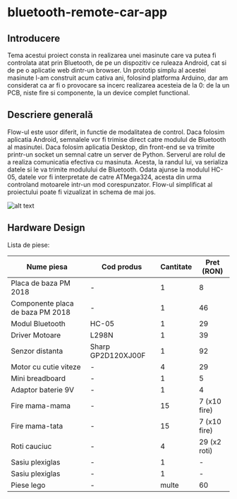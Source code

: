 # bluetooth-remote-car-app

## Introducere

Tema acestui proiect consta in realizarea unei masinute care va putea fi controlata atat prin Bluetooth, de pe un dispozitiv ce ruleaza Android, cat si de pe o aplicatie web dintr-un browser. Un prototip simplu al acestei masinute l-am construit acum cativa ani, folosind platforma Arduino, dar am considerat ca ar fi o provocare sa incerc realizarea acesteia de la 0: de la un PCB, niste fire si componente, la un device complet functional.

## Descriere generală

Flow-ul este usor diferit, in functie de modalitatea de control. Daca folosim aplicatia Android, semnalele vor fi trimise direct catre modulul de Bluetooth al masinutei. Daca folosim aplicatia Desktop, din front-end se va trimite printr-un socket un semnal catre un server de Python. Serverul are rolul de a realiza comunicatia efectiva cu masinuta. Acesta, la randul lui, va serializa datele si le va trimite modulului de Bluetooth.
Odata ajunse la modulul HC-05, datele vor fi interpretate de catre ATMega324, acesta din urma controland motoarele intr-un mod corespunzator. Flow-ul simplificat al proiectului poate fi vizualizat in schema de mai jos.

![alt text](https://github.com/PopAdi/bluetooth-remote-car-app/blob/master/images/img_1.png)

## Hardware Design

Lista de piese:

| Nume piesa                       	| Cod produs         	| Cantitate 	| Pret (RON)   	|
|----------------------------------	|--------------------	|-----------	|--------------	|
| Placa de baza PM 2018            	| -                  	| 1         	| 8            	|
| Componente placa de baza PM 2018 	| -                  	| 1         	| 46           	|
| Modul Bluetooth                  	| HC-05              	| 1         	| 29           	|
| Driver Motoare                   	| L298N              	| 1         	| 39           	|
| Senzor distanta                  	| Sharp GP2D120XJ00F 	| 1         	| 92           	|
| Motor cu cutie viteze            	| -                  	| 4         	| 29           	|
| Mini breadboard                  	| -                  	| 1         	| 5            	|
| Adaptor baterie 9V               	| -                  	| 1         	| 4            	|
| Fire mama-mama                   	| -                  	| 15        	| 7 (x10 fire) 	|
| Fire mama-tata                   	| -                  	| 15        	| 7 (x10 fire) 	|
| Roti cauciuc                     	| -                  	| 4         	| 29 (x2 roti) 	|
| Sasiu plexiglas                  	| -                  	| 1         	| -            	|
| Sasiu plexiglas                  	| -                  	| 1         	| -            	|
| Piese lego                       	| -                  	| multe     	| 60           	|

